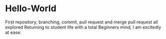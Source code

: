 # Hello-World
First repository, branching, commit, pull request and merge pull request all explored
Returning to student life with a total Beginners mind, I am excitedly at ease. 
